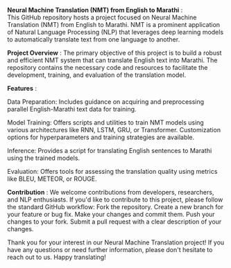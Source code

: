 **Neural Machine Translation (NMT) from English to Marathi** :     
This GitHub repository hosts a project focused on Neural Machine Translation (NMT) from English to Marathi. NMT is a prominent application of Natural Language Processing (NLP) that leverages deep learning models to automatically translate text from one language to another.

**Project Overview** : 
The primary objective of this project is to build a robust and efficient NMT system that can translate English text into Marathi. The repository contains the necessary code and resources to facilitate the development, training, and evaluation of the translation model.

**Features** : 

Data Preparation: Includes guidance on acquiring and preprocessing parallel English-Marathi text data for training.

Model Training: Offers scripts and utilities to train NMT models using various architectures like RNN, LSTM, GRU, or Transformer. Customization options for hyperparameters and training strategies are available.

Inference: Provides a script for translating English sentences to Marathi using the trained models.

Evaluation: Offers tools for assessing the translation quality using metrics like BLEU, METEOR, or ROUGE.


**Contribution** : 
We welcome contributions from developers, researchers, and NLP enthusiasts. If you'd like to contribute to this project, please follow the standard GitHub workflow:
      Fork the repository.
      Create a new branch for your feature or bug fix.
      Make your changes and commit them.
      Push your changes to your fork.
      Submit a pull request with a clear description of your changes.
      


Thank you for your interest in our Neural Machine Translation project! If you have any questions or need further information, please don't hesitate to reach out to us. Happy translating!






